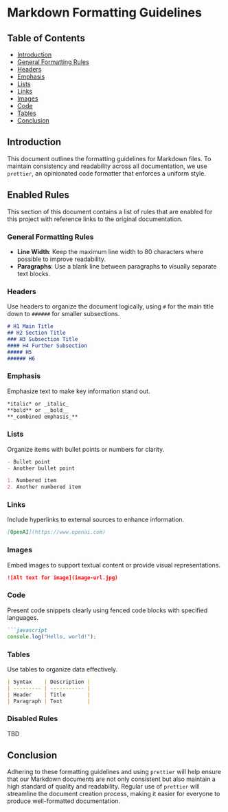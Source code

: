 # Markdown Formatting Guidelines

## Table of Contents

- [Introduction](#introduction)
- [General Formatting Rules](#general-formatting-rules)
- [Headers](#headers)
- [Emphasis](#emphasis)
- [Lists](#lists)
- [Links](#links)
- [Images](#images)
- [Code](#code)
- [Tables](#tables)
- [Conclusion](#conclusion)

## Introduction

This document outlines the formatting guidelines for Markdown files. To maintain consistency and readability across all documentation, we use `prettier`, an opinionated code formatter that enforces a uniform style.

## Enabled Rules

This section of this document contains a list of rules that are enabled for this project with reference links to the original documentation.

### General Formatting Rules

- **Line Width**: Keep the maximum line width to 80 characters where possible to improve readability.
- **Paragraphs**: Use a blank line between paragraphs to visually separate text blocks.

### Headers

Use headers to organize the document logically, using `#` for the main title down to `######` for smaller subsections.

```markdown
# H1 Main Title
## H2 Section Title
### H3 Subsection Title
#### H4 Further Subsection
##### H5
###### H6
```

### Emphasis

Emphasize text to make key information stand out.

```markdown
*italic* or _italic_
**bold** or __bold__
**_combined emphasis_**
```

### Lists

Organize items with bullet points or numbers for clarity.

```markdown
- Bullet point
- Another bullet point

1. Numbered item
2. Another numbered item
```

### Links

Include hyperlinks to external sources to enhance information.

```markdown
[OpenAI](https://www.openai.com)
```

### Images

Embed images to support textual content or provide visual representations.

```markdown
![Alt text for image](image-url.jpg)
```

### Code

Present code snippets clearly using fenced code blocks with specified languages.

```markdown
```javascript
console.log("Hello, world!");
```

### Tables

Use tables to organize data effectively.

```markdown
| Syntax    | Description |
| --------- | ----------- |
| Header    | Title       |
| Paragraph | Text        |
```

### Disabled Rules

TBD

## Conclusion

Adhering to these formatting guidelines and using `prettier` will help ensure that our Markdown documents are not only consistent but also maintain a high standard of quality and readability. Regular use of `prettier` will streamline the document creation process, making it easier for everyone to produce well-formatted documentation.
